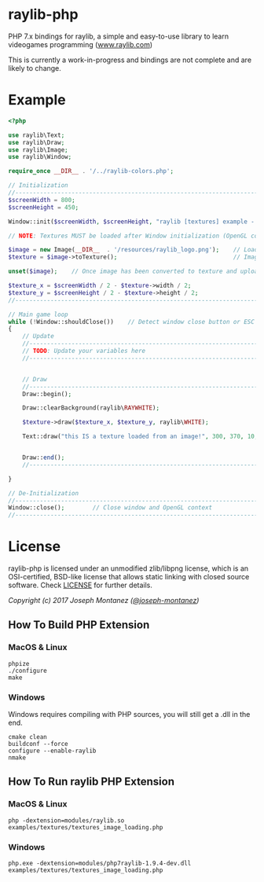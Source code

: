 # raylib-php

PHP 7.x bindings for raylib, a simple and easy-to-use library to learn videogames programming (www.raylib.com)

This is currently a work-in-progress and bindings are not complete and are likely to change.

# Example

```php
<?php

use raylib\Text;
use raylib\Draw;
use raylib\Image;
use raylib\Window;

require_once __DIR__ . '/../raylib-colors.php';

// Initialization
//--------------------------------------------------------------------------------------
$screenWidth = 800;
$screenHeight = 450;

Window::init($screenWidth, $screenHeight, "raylib [textures] example - image loading");

// NOTE: Textures MUST be loaded after Window initialization (OpenGL context is required)

$image = new Image(__DIR__  . '/resources/raylib_logo.png');    // Loaded in CPU memory (RAM)
$texture = $image->toTexture();                                 // Image converted to texture, GPU memory (VRAM)

unset($image);    // Once image has been converted to texture and uploaded to VRAM, it can be unloaded from RAM

$texture_x = $screenWidth / 2 - $texture->width / 2;
$texture_y = $screenHeight / 2 - $texture->height / 2;
//---------------------------------------------------------------------------------------

// Main game loop
while (!Window::shouldClose())    // Detect window close button or ESC key
{
    // Update
    //----------------------------------------------------------------------------------
    // TODO: Update your variables here
    //----------------------------------------------------------------------------------


    // Draw
    //----------------------------------------------------------------------------------
    Draw::begin();

    Draw::clearBackground(raylib\RAYWHITE);

    $texture->draw($texture_x, $texture_y, raylib\WHITE);

    Text::draw("this IS a texture loaded from an image!", 300, 370, 10, raylib\GRAY);


    Draw::end();
    //----------------------------------------------------------------------------------

}

// De-Initialization
//--------------------------------------------------------------------------------------
Window::close();        // Close window and OpenGL context
//--------------------------------------------------------------------------------------
```

# License

raylib-php is licensed under an unmodified zlib/libpng license, which is an OSI-certified, 
BSD-like license that allows static linking with closed source software. Check [LICENSE](LICENSE) for further details.
	
*Copyright (c) 2017 Joseph Montanez ([@joseph-montanez](https://twitter.com/shabb_jm))*

## How To Build PHP Extension


### MacOS & Linux

    phpize
    ./configure
    make

### Windows

Windows requires compiling with PHP sources, you will still get a .dll in the end.

    cmake clean
    buildconf --force
    configure --enable-raylib
    nmake

## How To Run raylib PHP Extension

### MacOS & Linux

    php -dextension=modules/raylib.so examples/textures/textures_image_loading.php

### Windows

    php.exe -dextension=modules/php7raylib-1.9.4-dev.dll examples/textures/textures_image_loading.php